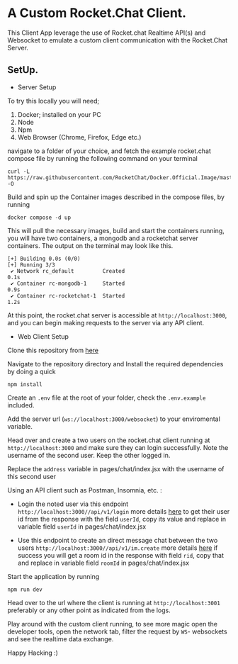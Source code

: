 # A Custom Rocket.Chat Client.
This Client App leverage the use of Rocket.chat Realtime API(s) and Websocket to emulate a custom client communication with the Rocket.Chat Server.

## SetUp.
- Server Setup

To try this locally you will need;
1. Docker; installed on your PC
2. Node
3. Npm
4. Web Browser (Chrome, Firefox, Edge etc.)

navigate to a folder of your choice, and fetch the example rocket.chat compose file by running the following command on your terminal
```
curl -L https://raw.githubusercontent.com/RocketChat/Docker.Official.Image/master/compose.yml -O
```
Build and spin up the Container images described in the compose files, by running
```
docker compose -d up
```
This will pull the necessary images, build and start the containers running, you will have two containers, a mongodb and a rocketchat server containers. The output on the terminal may look like this.
```
[+] Building 0.0s (0/0)                                                         
[+] Running 3/3
 ✔ Network rc_default         Created                                      0.1s 
 ✔ Container rc-mongodb-1     Started                                      0.9s 
 ✔ Container rc-rocketchat-1  Started                                      1.2s 
```
At this point, the rocket.chat server is accessible at `http://localhost:3000`, and you can begin making requests to the server via any API client.

- Web Client Setup

Clone this repository from [here]()

Navigate to the repository directory and Install the required dependencies by doing a quick
```
npm install
```

Create an `.env` file at the root of your folder, check the `.env.example` included.

Add the server url (`ws://localhost:3000/websocket`) to your enviromental variable.

Head over and create a two users on the rocket.chat client running at `http://localhost:3000` and make sure they can login successfully. Note the username of the second user. Keep the other logged in.

Replace the `address` variable in pages/chat/index.jsx with the username of this second user

Using an API client such as Postman, Insomnia, etc. :

- Login the noted user via this endpoint `http://localhost:3000//api/v1/login` more details [here](https://developer.rocket.chat/reference/api/rest-api/endpoints/other-important-endpoints/authentication-endpoints/login) to get their user id from the response with the field `userId`, copy its value and replace in variable field `userId` in pages/chat/index.jsx

- Use this endpoint to create an direct message chat between the two users `http://localhost:3000//api/v1/im.create` more details [here](https://developer.rocket.chat/reference/api/rest-api/endpoints/core-endpoints/im-endpoints/create) if success you will get a room id in the response with field `rid`, copy that and replace in variable field `roomId` in pages/chat/index.jsx 


Start the application by running
```
npm run dev
```

Head over to the url where the client is running at `http://localhost:3001` preferably or any other point as indicated from the logs.


Play around with the custom client running, to see more magic open the developer tools, open the network tab, filter the request by `WS`- websockets and see the realtime data exchange.

Happy Hacking :)


